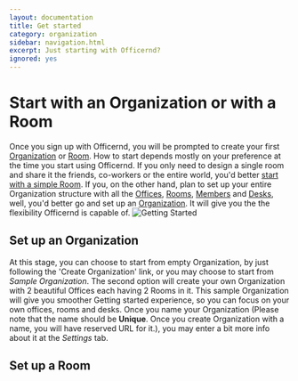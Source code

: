 ```yaml
---
layout: documentation
title: Get started
category: organization
sidebar: navigation.html
excerpt: Just starting with Officernd?
ignored: yes
---
```


# Start with an Organization or with a Room
Once you sign up with Officernd, you will be prompted to create your first [Organization](/concepts.html#Organization) or [Room](/concepts.html#Room).
How to start depends mostly on your preference at the time you start using Officernd. If you only need to design a single room and share it the friends, co-workers or the entire world, you'd better [start with a simple Room](#room). 
If you, on the other hand, plan to set up your entire Organization structure with all the [Offices](/concepts.html#Office), [Rooms](/concepts.html#Room), [Members](/concepts.html#Member) and [Desks](/concepts.html#Desk), well, you'd better go and set up an [Organization](#organization). 
It will give you the the flexibility Officernd is capable of.
![Getting Started](http://s3.amazonaws.com/Officernd/screens/GettingStarted.png)

## <a name='organization'></a>Set up an Organization
At this stage, you can choose to start from empty Organization, by just following the 'Create Organization' link, or you may choose to start from _Sample Organization_. 
The second option will create your own Organization with 2 beautiful Offices each having 2 Rooms in it. This sample Organization will give you smoother Getting started experience, so you can focus on your own offices, rooms and desks.
Once you name your Organization (Please note that the name should be **Unique**. Once you create Organization with a name, you will have reserved URL for it.), you may enter a bit more info about it at the _Settings_ tab.

## <a name='room'></a>Set up a Room